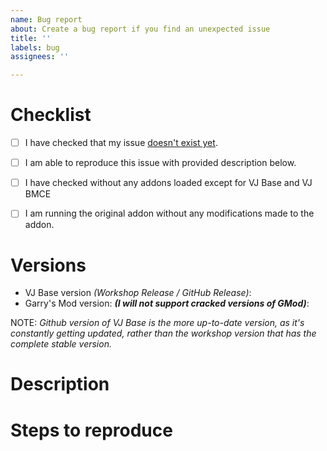 ```yaml
---
name: Bug report
about: Create a bug report if you find an unexpected issue
title: ''
labels: bug
assignees: ''

---
```


# Checklist
  - [ ] I have checked that my issue [doesn't exist yet](https://github.com/CombineSlayer24/Black-Mesa-Character-Expansion-SNPC/issues).
  - [ ] I am able to reproduce this issue with provided description below.
  - [ ] I have checked without any addons loaded except for VJ Base and VJ BMCE
  - [ ] I am running the original addon without any modifications made to the addon.


# Versions
 * VJ Base version *(Workshop Release / GitHub Release)*: 
 * Garry's Mod version: ***(I will not support cracked versions of GMod)***:

NOTE: *Github version of VJ Base is the more up-to-date version, as it's constantly getting updated, rather than the workshop version that has the complete stable version.*

# Description

# Steps to reproduce
